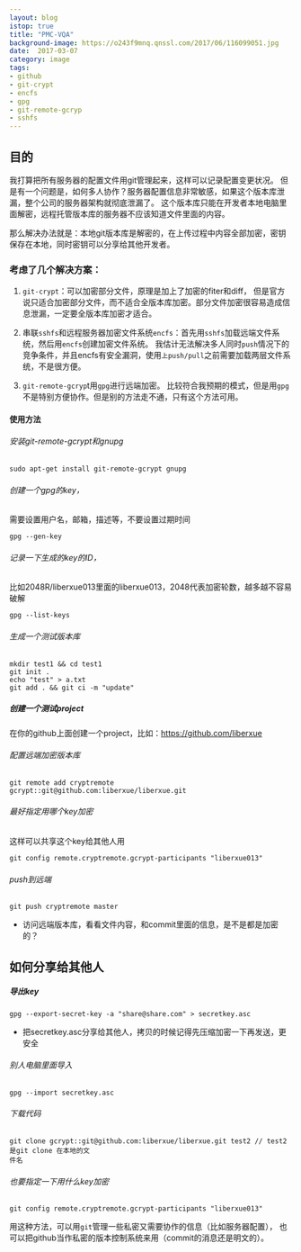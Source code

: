 ```yaml
---
layout: blog
istop: true
title: "PMC-VQA"
background-image: https://o243f9mnq.qnssl.com/2017/06/116099051.jpg
date:  2017-03-07
category: image
tags:
- github
- git-crypt
- encfs
- gpg
- git-remote-gcryp
- sshfs
---
```

 
## 目的
 
我打算把所有服务器的配置文件用git管理起来，这样可以记录配置变更状况。 但是有一个问题是，如何多人协作？服务器配置信息非常敏感，如果这个版本库泄漏，整个公司的服务器架构就彻底泄漏了。 这个版本库只能在开发者本地电脑里面解密，远程托管版本库的服务器不应该知道文件里面的内容。

那么解决办法就是：本地git版本库是解密的，在上传过程中内容全部加密，密钥保存在本地，同时密钥可以分享给其他开发者。

### 考虑了几个解决方案：

1. ``git-crypt``：可以加密部分文件，原理是加上了加密的fiter和diff， 但是官方说只适合加密部分文件，而不适合全版本库加密。部分文件加密很容易造成信息泄漏，一定要全版本库加密才适合。

2. 串联``sshfs``和远程服务器加密文件系统``encfs``：首先用``sshfs``加载远端文件系统，然后用``encfs``创建加密文件系统。 我估计无法解决多人同时``push``情况下的竞争条件，并且encfs有安全漏洞，使用``上push/pull``之前需要加载两层文件系统，不是很方便。

3. ``git-remote-gcryp``t用``gpg``进行远端加密。 比较符合我预期的模式，但是用``gpg``不是特别方便协作。但是别的方法走不通，只有这个方法可用。

#### 使用方法


######  安装git-remote-gcrypt和gnupg
```
sudo apt-get install git-remote-gcrypt gnupg
```
###### 创建一个gpg的key，
 需要设置用户名，邮箱，描述等，不要设置过期时间
```
gpg --gen-key
```
###### 记录一下生成的key的ID，

比如2048R/liberxue013里面的liberxue013，2048代表加密轮数，越多越不容易破解
```
gpg --list-keys
```
###### 生成一个测试版本库
```
mkdir test1 && cd test1
git init .
echo "test" > a.txt
git add . && git ci -m "update"
```
##### 创建一个测试project

在你的github上面创建一个project，比如：https://github.com/liberxue

######  配置远端加密版本库
```
git remote add cryptremote gcrypt::git@github.com:liberxue/liberxue.git
```
###### 最好指定用哪个key加密
 这样可以共享这个key给其他人用
```
git config remote.cryptremote.gcrypt-participants "liberxue013"
```
###### push到远端
```
git push cryptremote master
```
* 访问远端版本库，看看文件内容，和commit里面的信息，是不是都是加密的？

## 如何分享给其他人


##### 导出key
```
gpg --export-secret-key -a "share@share.com" > secretkey.asc
```
- 把secretkey.asc分享给其他人，拷贝的时候记得先压缩加密一下再发送，更安全

###### 别人电脑里面导入
```
gpg --import secretkey.asc
```
###### 下载代码
```
git clone gcrypt::git@github.com:liberxue/liberxue.git test2 // test2是git clone 在本地的文
件名
```
###### 也要指定一下用什么key加密
```
git config remote.cryptremote.gcrypt-participants "liberxue013"

```

用这种方法，可以用``git``管理一些私密又需要协作的信息（比如服务器配置）， 也可以把github当作私密的版本控制系统来用（commit的消息还是明文的）。



